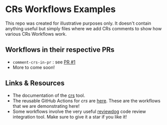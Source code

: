 # CRs Workflows Examples

This repo was created for illustrative purposes only. It doesn't contain anything useful but simply files where we add CRs comments to show how various CRs Workflows work.

## Workflows in their respective PRs

- `comment-crs-in-pr` : see [PR #1](cr-review-tools/crs-workflows-examples/pull/1)
- More to come soon!

## Links & Resources

- The documentation of the [crs](https://mbarbin.github.io/crs/) tool.
- The reusable GitHub Actions for *crs* are [here](https://github.com/mbarbin/crs-actions). These are the workflows that we are demonstrating here!
- Some workflows involve the very useful [reviewdog](https://github.com/reviewdog/reviewdog) code review integration tool. Make sure to give it a star if you like it!
